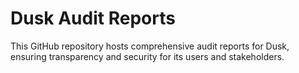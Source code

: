 # Dusk Audit Reports

This GitHub repository hosts comprehensive audit reports for Dusk, ensuring transparency and security for its users and stakeholders.

